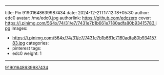 
---
title: Pin 91901648639987434
date: 2024-12-21T17:12:18+05:30
author: edc0
avatar: /me/edc0.jpg
authorlink: https://github.com/edczero
cover: https://i.pinimg.com/564x/74/31/e7/7431e7b1b661e7180adfa80b93415783.jpg
images:
   - https://i.pinimg.com/564x/74/31/e7/7431e7b1b661e7180adfa80b93415783.jpg
categories:
  - pinterest
tags:
  - edc0
weight: 1
---

<!--more-->

[91901648639987434](https://in.pinterest.com/pin/91901648639987434/)

	